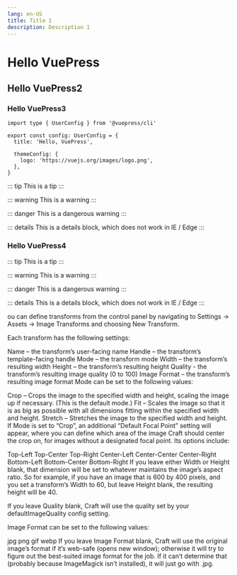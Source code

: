 ```yaml
---
lang: en-US
title: Title 1
description: Description 1
---
```


# Hello VuePress

## Hello VuePress2

### Hello VuePress3

```ts{1,6-8}
import type { UserConfig } from '@vuepress/cli'

export const config: UserConfig = {
  title: 'Hello, VuePress',

  themeConfig: {
    logo: 'https://vuejs.org/images/logo.png',
  },
}
```

::: tip
This is a tip
:::

::: warning
This is a warning
:::

::: danger
This is a dangerous warning
:::

::: details
This is a details block, which does not work in IE / Edge
:::

### Hello VuePress4

::: tip
This is a tip
:::

::: warning
This is a warning
:::

::: danger
This is a dangerous warning
:::

::: details
This is a details block, which does not work in IE / Edge
:::

ou can define transforms from the control panel by navigating to Settings → Assets → Image Transforms and choosing New Transform.

Each transform has the following settings:

Name – the transform’s user-facing name
Handle – the transform’s template-facing handle
Mode – the transform mode
Width – the transform’s resulting width
Height – the transform’s resulting height
Quality - the transform’s resulting image quality (0 to 100)
Image Format – the transform’s resulting image format
Mode can be set to the following values:

Crop – Crops the image to the specified width and height, scaling the image up if necessary. (This is the default mode.)
Fit – Scales the image so that it is as big as possible with all dimensions fitting within the specified width and height.
Stretch – Stretches the image to the specified width and height.
If Mode is set to “Crop”, an additional “Default Focal Point” setting will appear, where you can define which area of the image Craft should center the crop on, for images without a designated focal point. Its options include:

Top-Left
Top-Center
Top-Right
Center-Left
Center-Center
Center-Right
Bottom-Left
Bottom-Center
Bottom-Right
If you leave either Width or Height blank, that dimension will be set to whatever maintains the image’s aspect ratio. So for example, if you have an image that is 600 by 400 pixels, and you set a transform’s Width to 60, but leave Height blank, the resulting height will be 40.

If you leave Quality blank, Craft will use the quality set by your defaultImageQuality config setting.

Image Format can be set to the following values:

jpg
png
gif
webp
If you leave Image Format blank, Craft will use the original image’s format if it’s web-safe (opens new window); otherwise it will try to figure out the best-suited image format for the job. If it can’t determine that (probably because ImageMagick isn’t installed), it will just go with .jpg.
